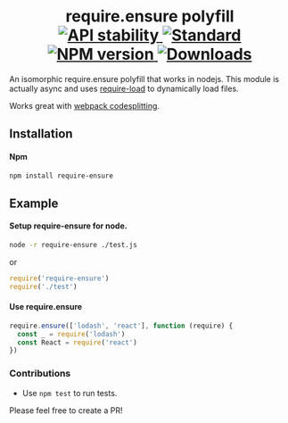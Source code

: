 <h1 align="center">
  require.ensure polyfill
	<br/>

  <!-- Stability -->
  <a href="https://nodejs.org/api/documentation.html#documentation_stability_index">
    <img src="https://img.shields.io/badge/stability-stable-brightgreen.svg?style=flat-square" alt="API stability"/>
  </a>
  <!-- Standard -->
  <a href="https://github.com/feross/standard">
    <img src="https://img.shields.io/badge/code%20style-standard-brightgreen.svg?style=flat-square" alt="Standard"/>
  </a>
  <!-- NPM version -->
  <a href="https://npmjs.org/package/require-ensure">
    <img src="https://img.shields.io/npm/v/require-ensure.svg?style=flat-square" alt="NPM version"/>
  </a>
  <!-- Downloads -->
  <a href="https://npmjs.org/package/require-ensure">
    <img src="https://img.shields.io/npm/dm/require-ensure.svg?style=flat-square" alt="Downloads"/>
  </a>
</h1>

An isomorphic require.ensure polyfill that works in nodejs.
This module is actually async and uses [require-load](https://github.com/DylanPiercey/require-load) to dynamically load files.

Works great with [webpack codesplitting](https://webpack.github.io/docs/code-splitting.html#es6-modules).

## Installation

#### Npm
```bash
npm install require-ensure
```

## Example

#### Setup require-ensure for node.

```bash
node -r require-ensure ./test.js
```

or

```javascript
require('require-ensure')
require('./test')
```

#### Use require.ensure

```javascript
require.ensure(['lodash', 'react'], function (require) {
  const _ = require('lodash')
  const React = require('react')
})
```

### Contributions

* Use `npm test` to run tests.

Please feel free to create a PR!
